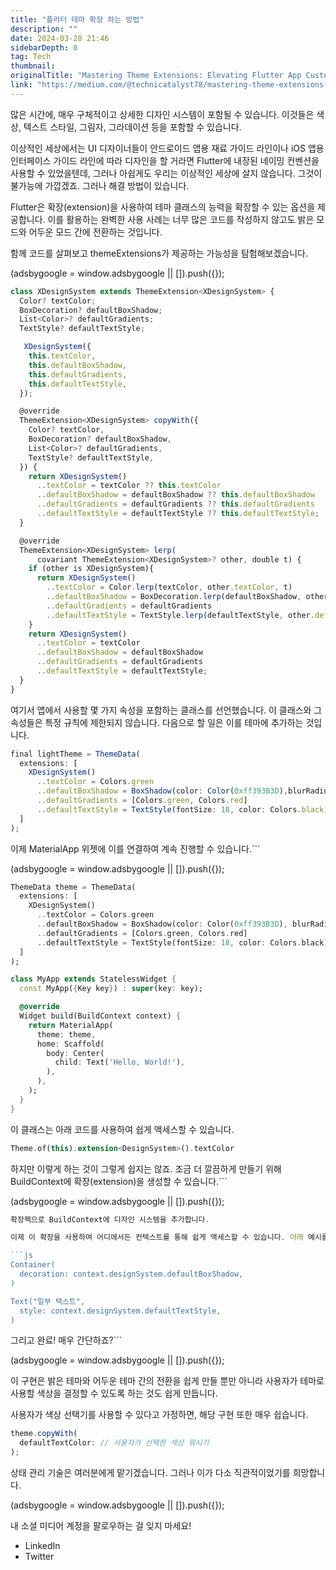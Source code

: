 ```yaml
---
title: "플러터 테마 확장 하는 방법"
description: ""
date: 2024-03-28 21:46
sidebarDepth: 0
tag: Tech
thumbnail: 
originalTitle: "Mastering Theme Extensions: Elevating Flutter App Customization to the Next Level"
link: "https://medium.com/@technicatalyst78/mastering-theme-extensions-elevating-flutter-app-customization-to-the-next-level-820ba31aa19e"
---
```



많은 시간에, 매우 구체적이고 상세한 디자인 시스템이 포함될 수 있습니다. 이것들은 색상, 텍스트 스타일, 그림자, 그라데이션 등을 포함할 수 있습니다.

이상적인 세상에서는 UI 디자이너들이 안드로이드 앱용 재료 가이드 라인이나 iOS 앱용 인터페이스 가이드 라인에 따라 디자인을 할 거라면 Flutter에 내장된 네이밍 컨벤션을 사용할 수 있었을텐데, 그러나 아쉽게도 우리는 이상적인 세상에 살지 않습니다. 그것이 불가능에 가깝겠죠. 그러나 해결 방법이 있습니다.

Flutter은 확장(extension)을 사용하여 테마 클래스의 능력을 확장할 수 있는 옵션을 제공합니다. 이를 활용하는 완벽한 사용 사례는 너무 많은 코드를 작성하지 않고도 밝은 모드와 어두운 모드 간에 전환하는 것입니다.

함께 코드를 살펴보고 themeExtensions가 제공하는 가능성을 탐험해보겠습니다.

<!-- ui-log 수평형 -->
<ins class="adsbygoogle"
  style="display:block"
  data-ad-client="ca-pub-4877378276818686"
  data-ad-slot="9743150776"
  data-ad-format="auto"
  data-full-width-responsive="true"></ins>
<component is="script">
(adsbygoogle = window.adsbygoogle || []).push({});
</component>

```js
class XDesignSystem extends ThemeExtension<XDesignSystem> {
  Color? textColor;
  BoxDecoration? defaultBoxShadow;
  List<Color>? defaultGradients;
  TextStyle? defaultTextStyle;

   XDesignSystem({
    this.textColor,
    this.defaultBoxShadow,
    this.defaultGradients,
    this.defaultTextStyle,
  });

  @override
  ThemeExtension<XDesignSystem> copyWith({
    Color? textColor,
    BoxDecoration? defaultBoxShadow,
    List<Color>? defaultGradients,
    TextStyle? defaultTextStyle,
  }) {
    return XDesignSystem()
      ..textColor = textColor ?? this.textColor
      ..defaultBoxShadow = defaultBoxShadow ?? this.defaultBoxShadow
      ..defaultGradients = defaultGradients ?? this.defaultGradients
      ..defaultTextStyle = defaultTextStyle ?? this.defaultTextStyle;
  }

  @override
  ThemeExtension<XDesignSystem> lerp(
      covariant ThemeExtension<XDesignSystem>? other, double t) {
    if (other is XDesignSystem){
      return XDesignSystem()
        ..textColor = Color.lerp(textColor, other.textColor, t)
        ..defaultBoxShadow = BoxDecoration.lerp(defaultBoxShadow, other.defaultBoxShadow, t)
        ..defaultGradients = defaultGradients
        ..defaultTextStyle = TextStyle.lerp(defaultTextStyle, other.defaultTextStyle, t);
    }
    return XDesignSystem()
      ..textColor = textColor
      ..defaultBoxShadow = defaultBoxShadow
      ..defaultGradients = defaultGradients
      ..defaultTextStyle = defaultTextStyle;
  }
}
```

여기서 앱에서 사용할 몇 가지 속성을 포함하는 클래스를 선언했습니다. 이 클래스와 그 속성들은 특정 규칙에 제한되지 않습니다. 다음으로 할 일은 이를 테마에 추가하는 것입니다.

```js
final lightTheme = ThemeData(
  extensions: [
    XDesignSystem()
      ..textColor = Colors.green
      ..defaultBoxShadow = BoxShadow(color: Color(0xff393B3D),blurRadius: 20, spreadRadius: 0, offset: Offset(0, 2))
      ..defaultGradients = [Colors.green, Colors.red]
      ..defaultTextStyle = TextStyle(fontSize: 18, color: Colors.black), 
  ]
);
```

이제 MaterialApp 위젯에 이를 연결하여 계속 진행할 수 있습니다.```

<!-- ui-log 수평형 -->
<ins class="adsbygoogle"
  style="display:block"
  data-ad-client="ca-pub-4877378276818686"
  data-ad-slot="9743150776"
  data-ad-format="auto"
  data-full-width-responsive="true"></ins>
<component is="script">
(adsbygoogle = window.adsbygoogle || []).push({});
</component>

```dart
ThemeData theme = ThemeData(
  extensions: [
    XDesignSystem()
      ..textColor = Colors.green
      ..defaultBoxShadow = BoxShadow(color: Color(0xff393B3D), blurRadius: 20, spreadRadius: 0, offset: Offset(0, 2))
      ..defaultGradients = [Colors.green, Colors.red]
      ..defaultTextStyle = TextStyle(fontSize: 18, color: Colors.black),
  ]
);

class MyApp extends StatelessWidget {
  const MyApp({Key key}) : super(key: key);

  @override
  Widget build(BuildContext context) {
    return MaterialApp(
      theme: theme, 
      home: Scaffold(
        body: Center(
          child: Text('Hello, World!'),
        ),
      ),
    );
  }
}
```

이 클래스는 아래 코드를 사용하여 쉽게 액세스할 수 있습니다.

```dart
Theme.of(this).extension<DesignSystem>().textColor
```

하지만 이렇게 하는 것이 그렇게 쉽지는 않죠. 조금 더 깔끔하게 만들기 위해 BuildContext에 확장(extension)을 생성할 수 있습니다.```

<!-- ui-log 수평형 -->
<ins class="adsbygoogle"
  style="display:block"
  data-ad-client="ca-pub-4877378276818686"
  data-ad-slot="9743150776"
  data-ad-format="auto"
  data-full-width-responsive="true"></ins>
<component is="script">
(adsbygoogle = window.adsbygoogle || []).push({});
</component>

```js
확장팩으로 BuildContext에 디자인 시스템을 추가합니다.

이제 이 확장을 사용하여 어디에서든 컨텍스트를 통해 쉽게 액세스할 수 있습니다. 아래 예시를 확인해보세요!

```js
Container(
  decoration: context.designSystem.defaultBoxShadow, 
)

Text("일부 텍스트", 
  style: context.designSystem.defaultTextStyle, 
)
```

그리고 완료! 매우 간단하죠?```

<!-- ui-log 수평형 -->
<ins class="adsbygoogle"
  style="display:block"
  data-ad-client="ca-pub-4877378276818686"
  data-ad-slot="9743150776"
  data-ad-format="auto"
  data-full-width-responsive="true"></ins>
<component is="script">
(adsbygoogle = window.adsbygoogle || []).push({});
</component>

이 구현은 밝은 테마와 어두운 테마 간의 전환을 쉽게 만들 뿐만 아니라 사용자가 테마로 사용할 색상을 결정할 수 있도록 하는 것도 쉽게 만듭니다.

사용자가 색상 선택기를 사용할 수 있다고 가정하면, 해당 구현 또한 매우 쉽습니다.

```js
theme.copyWith(
  defaultTextColor: // 사용자가 선택한 색상 뭐시기 
);
```

상태 관리 기술은 여러분에게 맡기겠습니다. 그러나 이가 다소 직관적이었기를 희망합니다.

<!-- ui-log 수평형 -->
<ins class="adsbygoogle"
  style="display:block"
  data-ad-client="ca-pub-4877378276818686"
  data-ad-slot="9743150776"
  data-ad-format="auto"
  data-full-width-responsive="true"></ins>
<component is="script">
(adsbygoogle = window.adsbygoogle || []).push({});
</component>

내 소셜 미디어 계정을 팔로우하는 걸 잊지 마세요!

- LinkedIn
- Twitter